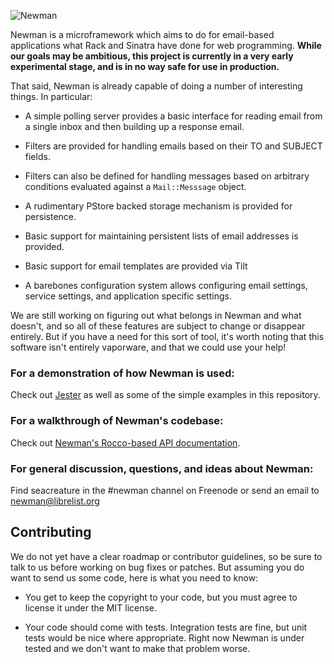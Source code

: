 ![Newman](http://i.imgur.com/92bZB.jpg)

Newman is a microframework which aims to do for email-based 
applications what Rack and Sinatra have done for web programming. **While our
goals may be ambitious, this project is
currently in a very early experimental stage, and is in no way safe for use in
production.** 

That said, Newman is already capable of doing a number of interesting things. In
particular:

* A simple polling server provides a basic interface for
  reading email from a single inbox and then building up a response email.

* Filters are provided for handling emails based on their TO and SUBJECT fields.

* Filters can also be defined for handling messages based on arbitrary
  conditions evaluated against a `Mail::Messsage` object.

* A rudimentary PStore backed storage mechanism is provided for persistence.

* Basic support for maintaining persistent lists of email addresses is
  provided.

* Basic support for email templates are provided via Tilt

* A barebones configuration system allows configuring email settings, service
  settings, and application specific settings.

We are still working on figuring out what belongs in Newman and what doesn't,
and so all of these features are subject to change or disappear entirely. But if
you have a need for this sort of tool, it's worth noting that this software
isn't entirely vaporware, and that we could use your help!

### For a demonstration of how Newman is used:

Check out [Jester](http://github.com/mendicant-university/jester) as well as some of the
simple examples in this repository.

### For a walkthrough of Newman's codebase:

Check out [Newman's Rocco-based API documentation](http://mendicant-university.github.com/newman/lib/newman.html).

### For general discussion, questions, and ideas about Newman:

Find seacreature in the #newman channel on Freenode or send an email to newman@librelist.org

## Contributing

We do not yet have a clear roadmap or contributor guidelines, so be sure to talk
to us before working on bug fixes or patches. But assuming you do want to send
us some code, here is what you need to know:

* You get to keep the copyright to your code, but you must agree to license it
  under the MIT license.

* Your code should come with tests. Integration tests are fine, but unit tests
  would be nice where appropriate. Right now Newman is under tested and we don't
  want to make that problem worse.
